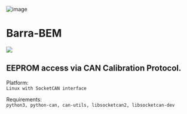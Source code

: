 ![image](https://user-images.githubusercontent.com/57064943/163714778-8598c24a-6ae2-49f6-ba4c-42de94dfa025.png)
# Barra-BEM

  <a href="https://testerpresent.com.au/"><img src="https://img.shields.io/badge/Tester Present -Specialist Automotive Solutions-blue" /></a>

## EEPROM access via CAN Calibration Protocol.

Platform:  
`Linux with SocketCAN interface`
  
Requirements:  
`python3, python-can, can-utils, libsocketcan2, libsocketcan-dev`


